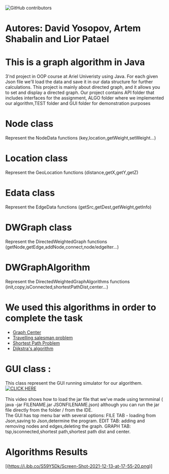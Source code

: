  ![GitHub contributors](https://img.shields.io/github/contributors/MightyArty/Ex2_Graphs?style=plastic)
# Autores: David Yosopov, Artem Shabalin and Lior Patael
# This is a graph algorithm in Java 
3'nd project in OOP course at Ariel Univeristy using Java. For each given Json file we'll load the data and save it in our data structure for further calculations.
This project is mainly about directed graph, and it allows you to set and display a directed graph.
Our project contains API folder that includes interfaces for the assignment, ALGO folder where we implemented our algorithm,TEST folder and GUI folder for demonstration purposes
# Node class
Represent the NodeData functions (key,location,getWeight,setWeight...)
# Location class
Represent the GeoLocation functions (distance,getX,getY,getZ)
# Edata class
Represent the EdgeData functions (getSrc,getDest,getWeight,getInfo)
# DWGraph class
Represent the DirectedWeightedGraph functions (getNode,getEdge,addNode,connect,node/edgeIter...)
# DWGraphAlgorithm
Represent the DirectedWeightedGraphAlgorithms functions (init,copy,isConnected,shortestPathDist,center...)
# We used this algorithms in order to complete the task
- [Graph Center](https://en.wikipedia.org/wiki/Graph_center)
- [Travelling salesman problem](https://en.wikipedia.org/wiki/Travelling_salesman_problem)
- [Shortest Path Problem](https://en.wikipedia.org/wiki/Shortest_path_problem)
- [Dijkstra's algorithm](https://en.wikipedia.org/wiki/Dijkstra%27s_algorithm)
# GUI class :
This class represent the GUI running simulator for our algorithem.<br/>
[![CLICK HERE](https://img.youtube.com/vi/rzKde6IoVKQ/maxresdefault.jpg)](https://www.youtube.com/watch?v=rzKde6IoVKQ "CLICK HERE")
<br />
<br />This video shows how to load the jar file that we've made using termminal ( java -jar FILENAME.jar JSONFILENAME.json) although you can run the jar file directly from the folder / from the IDE. 
<br /> The GUI has top menu bar with several options: FILE TAB -  loading from Json,saving to Json,determine the program.
EDIT TAB: adding and removing nodes and edges,deleting the graph. GRAPH TAB: tsp,isconnected,shortest path,shortest path dist and center.
# Algorithms Results
[(https://i.ibb.co/S59Y5Dk/Screen-Shot-2021-12-13-at-17-55-20.png)]
